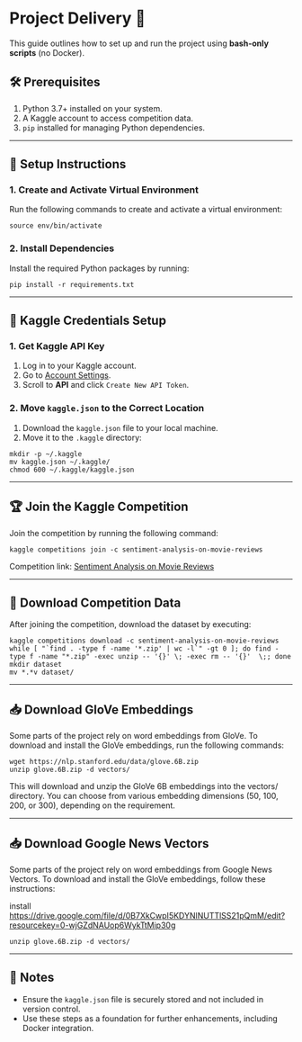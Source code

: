 # Project Delivery 🚀

This guide outlines how to set up and run the project using **bash-only scripts** (no Docker).

## 🛠 Prerequisites
1. Python 3.7+ installed on your system.
2. A Kaggle account to access competition data.
3. `pip` installed for managing Python dependencies.

---

## 🔧 Setup Instructions

### 1. Create and Activate Virtual Environment
Run the following commands to create and activate a virtual environment:
```
source env/bin/activate
```

### 2. Install Dependencies
Install the required Python packages by running:
```
pip install -r requirements.txt
```

---

## 🔑 Kaggle Credentials Setup

### 1. Get Kaggle API Key
1. Log in to your Kaggle account.
2. Go to [Account Settings](https://www.kaggle.com/account).
3. Scroll to **API** and click `Create New API Token`.

### 2. Move `kaggle.json` to the Correct Location
1. Download the `kaggle.json` file to your local machine.
2. Move it to the `.kaggle` directory:
```
mkdir -p ~/.kaggle
mv kaggle.json ~/.kaggle/
chmod 600 ~/.kaggle/kaggle.json
```

---

## 🏆 Join the Kaggle Competition
Join the competition by running the following command:
```
kaggle competitions join -c sentiment-analysis-on-movie-reviews
```

Competition link: [Sentiment Analysis on Movie Reviews](https://www.kaggle.com/competitions/sentiment-analysis-on-movie-reviews/overview)

---

## 📂 Download Competition Data
After joining the competition, download the dataset by executing:
```
kaggle competitions download -c sentiment-analysis-on-movie-reviews
while [ "`find . -type f -name '*.zip' | wc -l`" -gt 0 ]; do find -type f -name "*.zip" -exec unzip -- '{}' \; -exec rm -- '{}'  \;; done
mkdir dataset
mv *.*v dataset/
```

---

## 📥 Download GloVe Embeddings

Some parts of the project rely on word embeddings from GloVe. To download and install the GloVe embeddings, run the following commands:

```
wget https://nlp.stanford.edu/data/glove.6B.zip
unzip glove.6B.zip -d vectors/
```

This will download and unzip the GloVe 6B embeddings into the vectors/ directory. You can choose from various embedding dimensions (50, 100, 200, or 300), depending on the requirement.

---

## 📥 Download Google News Vectors

Some parts of the project rely on word embeddings from Google News Vectors. To download and install the GloVe embeddings, follow these instructions:

install https://drive.google.com/file/d/0B7XkCwpI5KDYNlNUTTlSS21pQmM/edit?resourcekey=0-wjGZdNAUop6WykTtMip30g

```
unzip glove.6B.zip -d vectors/
```

---

## 📘 Notes
- Ensure the `kaggle.json` file is securely stored and not included in version control.
- Use these steps as a foundation for further enhancements, including Docker integration.


